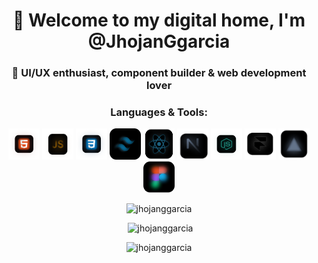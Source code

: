 <h1 align="center">
  🌆 Welcome to my digital home, I'm @JhojanGgarcia
</h1>
<h3 align="center">
  💜 UI/UX enthusiast, component builder & web development lover
</h3>



<h3 align="center" >Languages & Tools:</h3>
<p align="center" style="display: flex;">
<a>
    <img src="/public/htmlLogo.png" alt="html5" width="50" height="50" />
    <img src="/public/javascriptLogo.png" alt="javascript" width="50" height="50" />
    <img src="/public/cssLogo.png" alt="css" width="50" height="50" />
    <img src="/public/tailwindLogo.png" alt="tailwind" width="50" height="50" />
    <img src="/public/reactLogo.png" alt="react" width="50" height="50" />
    <img src="/public/nextLogo.png" alt="nextjs" width="50" height="50" />
    <img src="/public/nodeLogo.png" alt="nodejs" width="50" height="50" />
    <img src="/public/framerLogo.png" alt="tailwind" width="50" height="50" />
    <img src="/public/vercelLogo.png" alt="tailwind" width="50" height="50" />
    <img src="/public/figmaLogo.png" alt="figma" width="50" height="50" />
</a>
</p>


<p align="center">
  <img src="https://github-readme-stats.vercel.app/api/top-langs?username=jhojanggarcia&show_icons=true&theme=radical&layout=compact" alt="jhojanggarcia" />
</p>


<p align="center">
  &nbsp;<img src="https://github-readme-stats.vercel.app/api?username=jhojanggarcia&show_icons=true&theme=radical" alt="jhojanggarcia" />
</p>


<p align="center">
  <img src="https://github-readme-streak-stats.herokuapp.com/?user=jhojanggarcia&theme=radical" alt="jhojanggarcia" />
</p>

